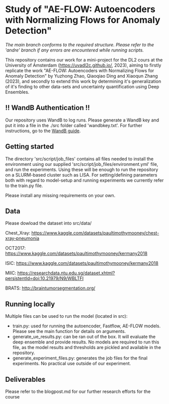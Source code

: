 # Study of "AE-FLOW: Autoencoders with Normalizing Flows for Anomaly Detection"

*The main branch conforms to the required structure. Please refer to the 'andre' branch if any errors are encountered while running scripts.*

This repository contains our work for a mini-project for the DL2 cours at the University of Amsterdam (https://uvadl2c.github.io/, 2023), aiming to firstly replicate the work "AE-FLOW: Autoencoders with Normalizing Flows for Anomaly Detection" by Yuzhong Zhao, Qiaoqiao Ding and Xiaoqun Zhang (2023), and secondly to extend this work by determining it's generalization of it's finding to other data-sets and uncertainty quantification using Deep Ensembles.

## ‼️ WandB Authentication !!
Our repository uses WandB to log runs. Please generate a WandB key and put it into a file in the ./src folder called 'wandbkey.txt'.
For further instructions, go to the [WandB guide](https://docs.wandb.ai/quickstart).

## Getting started

The directory 'src/script/job_files' contains all files needed to install the environment using our supplied 'src/script/job_files/environment.yml' file, and run the experiments. Using these will be enough to run the repository on a SLURM-based cluster such as LISA. For setting/defining parameters both with regard to model-setup and running experiments we currently refer to the train.py file.

Please install any missing requirements on your own.

## Data
Please dowload the dataset into src/data/

Chest_Xray: https://www.kaggle.com/datasets/paultimothymooney/chest-xray-pneumonia

OCT2017: https://www.kaggle.com/datasets/paultimothymooney/kermany2018

ISIC: https://www.kaggle.com/datasets/paultimothymooney/kermany2018

MIIC: https://researchdata.ntu.edu.sg/dataset.xhtml?persistentId=doi:10.21979/N9/WBLTFI

BRATS: http://braintumorsegmentation.org/

## Running locally
Multiple files can be used to run the model (located in src):
* train.py: used for running the autoencoder, Fastflow, AE-FLOW models. Please see the main function for details on arguments.
* generate_ue_results.py: can be ran out of the box. It will evaluate the deep ensemble and provide results. No models are required to run this file, as the model results and thresholds are pickled and available in the repository.
* generate_experiment_files.py: generates the job files for the final experiments. No practical use outside of our experiment.

## Deliverables
Please refer to the blogpost.md for our further research efforts for the course
